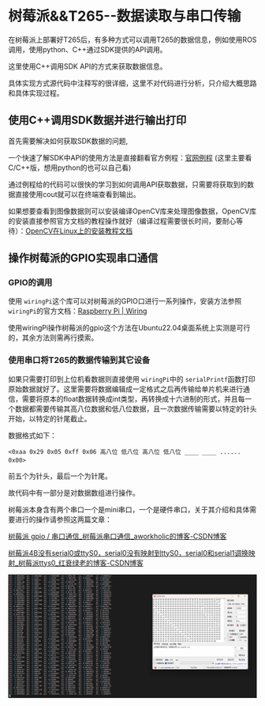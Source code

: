 # 树莓派&&T265--数据读取与串口传输

在树莓派上部署好T265后，有多种方式可以调用T265的数据信息，例如使用ROS调用，使用python、C++通过SDK提供的API调用。

这里使用C++调用SDK API的方式来获取数据信息。

具体实现方式源代码中注释写的很详细，这里不对代码进行分析，只介绍大概思路和具体实现过程。

## 使用C++调用SDK数据并进行输出打印

首先需要解决如何获取SDK数据的问题,

一个快速了解SDK中API的使用方法是直接翻看官方例程：[官网例程](https://dev.intelrealsense.com/docs/rs-hello-realsense) (这里主要看C/C++版，想用python的也可以自己看)

通过例程给的代码可以很快的学习到如何调用API获取数据，只需要将获取到的数据直接使用cout就可以在终端查看到输出。

如果想要查看到图像数据则可以安装编译OpenCV库来处理图像数据，OpenCV库的安装直接参照官方文档的教程操作就好（编译过程需要很长时间，要耐心等待）：[OpenCV在Linux上的安装教程文档](https://docs.opencv.org/4.x/d7/d9f/tutorial_linux_install.html)

## 操作树莓派的GPIO实现串口通信

### GPIO的调用

使用 `wiringPi`这个库可以对树莓派的GPIO口进行一系列操作，安装方法参照 `wiringPi`的官方文档：[Raspberry Pi | Wiring](http://wiringpi.com/download-and-install/)

使用wiringPi操作树莓派的gpio这个方法在Ubuntu22.04桌面系统上实测是可行的，其余方法则需再行摸索。

### 使用串口将T265的数据传输到其它设备

如果只需要打印到上位机看数据则直接使用 `wiringPi`中的 `serialPrintf`函数打印原始数据就好了。这里需要将数据编辑成一定格式之后再传输给单片机来进行通信，需要将原本的float数据转换成int类型，再转换成十六进制的形式，并且每一个数据都需要传输其高八位数据和低八位数据，且一次数据传输需要以特定的针头开始，以特定的针尾截止。

数据格式如下：

`<0xaa 0x29 0x05 0xff 0x06 高八位 低八位 高八位 低八位 ____ ____ ...... 0x00>`

前五个为针头，最后一个为针尾。

故代码中有一部分是对数据数组进行操作。

树莓派本身含有两个串口一个是mini串口，一个是硬件串口，关于其介绍和具体需要进行的操作请参照这两篇文章：

[树莓派 gpio / 串口通信_树莓派串口通信_aworkholic的博客-CSDN博客](https://blog.csdn.net/wanggao_1990/article/details/103702563)

[树莓派4B没有serial0或ttyS0，serial0没有映射到ttyS0，serial0和serial1调换映射_树莓派ttys0_红衰绿老的博客-CSDN博客](https://blog.csdn.net/qq_41208487/article/details/120863092)


![img](t265_data_test.png)
